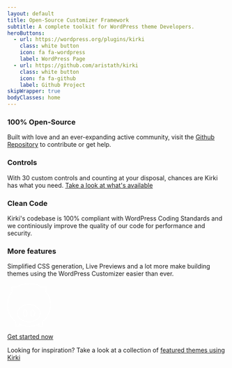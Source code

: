 ```yaml
---
layout: default
title: Open-Source Customizer Framework
subtitle: A complete toolkit for WordPress theme Developers.
heroButtons:
  - url: https://wordpress.org/plugins/kirki
    class: white button
    icon: fa fa-wordpress
    label: WordPress Page
  - url: https://github.com/aristath/kirki
    class: white button
    icon: fa fa-github
    label: Github Project
skipWrapper: true
bodyClasses: home
---
```

<div id="main" class="grid-container grid-margin-x">
    <div class="cell">
        <div class="grid-x grid-margin-x features">
            <div class="feature cell medium-6">
                <h3>100% Open-Source</h3>
                <p>Built with love and an ever-expanding active community, visit the <a href="https://github.com/aristath/kirki">Github Repository</a> to contribute or get help.</p>
            </div>
            <div class="feature cell medium-6">
                <h3>Controls</h3>
                <p>With 30 custom controls and counting at your disposal, chances are Kirki has what you need. <a href="https://aristath.github.io/kirki/controls/">Take a look at what's available</a></p>
            </div>
        </div>
        <div class="grid-x grid-margin-x features">
            <div class="feature cell medium-6">
                <h3>Clean Code</h3>
                <p>Kirki's codebase is 100% compliant with WordPress Coding Standards and we continiously improve the quality of our code for performance and security.</p>
            </div>
            <div class="feature cell medium-6">
                <h3>More features</h3>
                <p>Simplified CSS generation, Live Previews and a lot more make building themes using the WordPress Customizer easier than ever.</p>
            </div>
        </div>
    </div>
</div>
<div id="featured-themes" class="grid-x grid-margin-x">
    <div class="cell auto">
        <span class="logo-piggy">
            <svg viewBox="294.6494140625 26.114931106567383 1010.7010498046875 1020.6253051757812" width="100" height="100" xmlns="http://www.w3.org/2000/svg">
                <g id="g4176" transform="matrix(43.08820724487305, 0, 0, 43.08820724487305, 130.36099243164062, 14.045065879821777)" style="clip-rule:evenodd;fill:none;fill-rule:evenodd;stroke:#4f4f4f;stroke-width:0.43123871;stroke-linecap:round;stroke-linejoin:round;stroke-miterlimit:4;stroke-dasharray:none;stroke-opacity:1">
                    <g id="g4178" style="fill:none;stroke:#4f4f4f;stroke-width:0.43123871;stroke-miterlimit:4;stroke-dasharray:none;stroke-opacity:1">
                        <path d="m 10.4064,22.5387 -0.3276,0 0,1.4283 -1.65866,0 -0.31673,-2.9188 C 5.488,18.886 3.81284,15.6275 3.81284,12.0084 c 0,-2.71119 0.9401,-5.22001 2.5246,-7.23473 L 6.0704,2.31269 l 2.90602,0 C 10.8759,1.02464 13.1284,0.28012 15.5411,0.28012 c 2.4127,0 4.6652,0.74452 6.5647,2.03257 l 2.8545,0 -0.2609,2.40411 c 1.6102,2.01928 2.57,4.55213 2.57,7.2916 0,3.6568 -1.7103,6.9454 -4.3471,9.0859 l -0.3117,2.8727 -1.6586,0 0,-1.4283 -0.2761,0 c -1.5432,0.7637 -3.2923,1.1979 -5.1348,1.1979 -1.8425,0 -3.5916,-0.4342 -5.1347,-1.1979 z" style="fill: none; stroke-width: 0.431239; stroke-miterlimit: 4; stroke-dasharray: none; stroke-opacity: 1; stroke: rgb(255, 255, 255);" id="path4180"/>
                    </g>
                    <g id="g4182" style="fill:none;stroke:#4f4f4f;stroke-width:0.43123871;stroke-miterlimit:4;stroke-dasharray:none;stroke-opacity:1">
                        <path d="m 15.4462,11.8498 c 3.4224,0 6.1968,2.104 6.1968,4.6994 0,2.5955 -2.7744,4.6995 -6.1968,4.6995 -3.4224,0 -6.19678,-2.104 -6.19678,-4.6995 0,-2.5954 2.77438,-4.6994 6.19678,-4.6994 z m -1.9811,2.9947 c 0.5725,0 1.0366,0.8148 1.0366,1.8199 0,1.0051 -0.4641,1.8199 -1.0366,1.8199 -0.5725,0 -1.0366,-0.8148 -1.0366,-1.8199 0,-1.0051 0.4641,-1.8199 1.0366,-1.8199 z m 4.0544,0 c 0.5726,0 1.0367,0.8148 1.0367,1.8199 0,1.0051 -0.4641,1.8199 -1.0367,1.8199 -0.5725,0 -1.0366,-0.8148 -1.0366,-1.8199 0,-1.0051 0.4641,-1.8199 1.0366,-1.8199 z" style="fill: none; stroke-width: 0.431239; stroke-miterlimit: 4; stroke-dasharray: none; stroke-opacity: 1; stroke: rgb(255, 255, 255);" id="path4184"/>
                    </g>
                </g>
            </svg>
        </span>
        <p><a class="button border-only large white" href="{{ site.baseurl }}/docs">Get started now</a></p>
        <p>Looking for inspiration? Take a look at a collection of <a style="text-decoration:underline;" href="{{ site.baseurl }}/featured-themes">featured themes using Kirki</a></p>
    </div>
</div>
